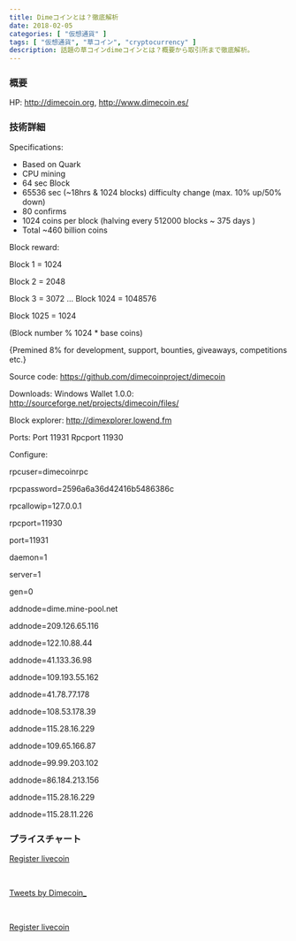 ```yaml
---
title: Dimeコインとは？徹底解析
date: 2018-02-05
categories: [ "仮想通貨" ]
tags: [ "仮想通貨", "草コイン", "cryptocurrency" ]
description: 話題の草コインdimeコインとは？概要から取引所まで徹底解析。
---
```


### 概要

HP: http://dimecoin.org, http://www.dimecoin.es/


### 技術詳細


Specifications:

- Based on Quark
- CPU mining
- 64 sec Block
- 65536 sec (~18hrs & 1024 blocks) difficulty change (max. 10% up/50% down)
- 80 confirms
- 1024 coins per block  (halving every 512000 blocks ~ 375 days )
- Total ~460 billion coins

Block reward:

Block 1 = 1024

Block 2 = 2048

Block 3 = 3072
...
Block 1024 = 1048576

Block 1025 = 1024

(Block number % 1024 * base coins)

{Premined 8% for development, support, bounties, giveaways, competitions etc.}

Source code: https://github.com/dimecoinproject/dimecoin

Downloads: Windows Wallet 1.0.0: http://sourceforge.net/projects/dimecoin/files/

Block explorer: http://dimexplorer.lowend.fm

Ports:
Port 11931
Rpcport 11930

Configure:

rpcuser=dimecoinrpc

rpcpassword=2596a6a36d42416b5486386c

rpcallowip=127.0.0.1

rpcport=11930

port=11931

daemon=1

server=1

gen=0

addnode=dime.mine-pool.net

addnode=209.126.65.116

addnode=122.10.88.44

addnode=41.133.36.98

addnode=109.193.55.162

addnode=41.78.77.178

addnode=108.53.178.39

addnode=115.28.16.229

addnode=109.65.166.87

addnode=99.99.203.102

addnode=86.184.213.156

addnode=115.28.16.229

addnode=115.28.11.226

### プライスチャート

<script type="text/javascript" src="https://files.coinmarketcap.com/static/widget/currency.js"></script><div class="coinmarketcap-currency-widget" data-currency="dimecoin" data-base="JPY" data-secondary="BTC" data-ticker="true" data-rank="true" data-marketcap="true" data-volume="true" data-stats="JPY" data-statsticker="true"></div>



<a href="https://goo.gl/vGGnnF" class="button big">Register livecoin</a>

</br>


<a class="twitter-timeline" data-width="50%" data-height="315" href="https://twitter.com/Dimecoin_?ref_src=twsrc%5Etfw">Tweets by Dimecoin_</a> <script async src="https://platform.twitter.com/widgets.js" charset="utf-8"></script>


</br>


<a href="https://goo.gl/vGGnnF" class="button big">Register livecoin</a>

